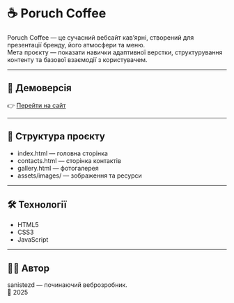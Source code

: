 # ☕ Poruch Coffee

Poruch Coffee — це сучасний вебсайт кав’ярні, створений для презентації бренду, його атмосфери та меню.  
Мета проєкту — показати навички адаптивної верстки, структурування контенту та базової взаємодії з користувачем.

---

## 🔗 Демоверсія
👉 [Перейти на сайт](https://sanistezd.github.io/poruchcoffee/index.html)

---

## 🧱 Структура проєкту
- index.html — головна сторінка  
- contacts.html — сторінка контактів  
- gallery.html — фотогалерея  
- assets/images/ — зображення та ресурси  

---

## 🛠 Технології
- HTML5
- CSS3
- JavaScript

---

## 👨‍💻 Автор
sanistezd — починаючий веброзробник.  
📅 2025
